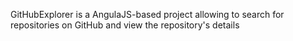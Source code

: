 GitHubExplorer is a AngulaJS-based project allowing to search for repositories on GitHub and view the repository's details
